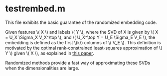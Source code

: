 testrembed.m
==========
This file exhibits the basic guarantee of the randomized embedding code.

Given features \\( X \\) and labels \\( Y \\), where the SVD of X is given by \\( X = U_X \Sigma_X V_X^\top \\), and \\( U_X^\top Y = U_E \Sigma_E V_E \\), the embedding is defined as the first \\(k\\) columns of \\( V_E \\).  This definition is motivated by the optimal rank-constrained least-squares approximation of \\( Y \\) given \\( X \\), as explained in [this paper](http://arxiv.org/abs/1412.6547).

Randomized methods provide a fast way of approximating these SVDs when the
dimensionalities are large.
